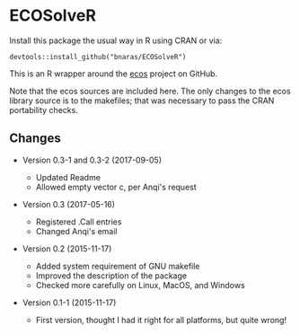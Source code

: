 ECOSolveR
=========

Install this package the usual way in R using CRAN or via:

```{r}
devtools::install_github("bnaras/ECOSolveR")
```

This is an R wrapper around the [ecos](https://github.com/embotech/ecos) project
on GitHub.

Note that the ecos sources are included here. The only changes to the
ecos library source is to the makefiles; that was necessary to pass
the CRAN portability checks.

## Changes

- Version 0.3-1 and 0.3-2 (2017-09-05)
	- Updated Readme
	- Allowed empty vector c, per Anqi's request

- Version 0.3 (2017-05-16)
	- Registered .Call entries
	- Changed Anqi's email

- Version 0.2 (2015-11-17)
	- Added system requirement of GNU makefile
	- Improved the description of the package
	- Checked more carefully on Linux, MacOS, and Windows

- Version 0.1-1 (2015-11-17)
	- First version, thought I had it right for all platforms, but quite wrong!




